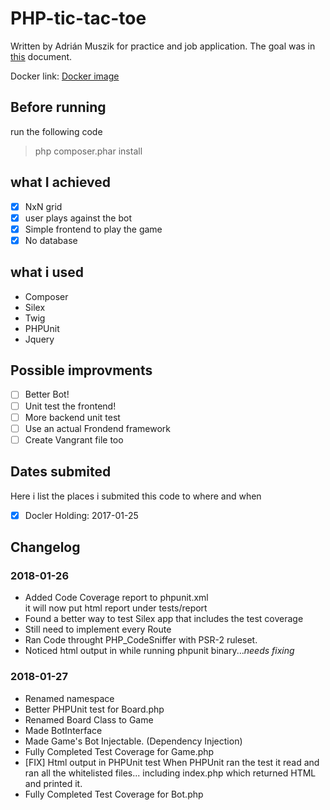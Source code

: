# PHP-tic-tac-toe

Written by Adrián Muszik for practice and job application. The goal was in [this](https://github.com/NaGeL182/PHP-tic-tac-toe/blob/master/practical_backend_task_tic_tac_toe.pdf) document.

Docker link: [Docker image](https://hub.docker.com/r/nagel182/phptictactoe/)

## Before running
run the following code
>php composer.phar install

## what I achieved
- [x] NxN grid
- [x] user plays against the bot
- [x] Simple frontend to play the game
- [x] No database

## what i used
* Composer
* Silex
* Twig
* PHPUnit
* Jquery

## Possible improvments
- [ ] Better Bot!
- [ ] Unit test the frontend!
- [ ] More backend unit test
- [ ] Use an actual Frondend framework
- [ ] Create Vangrant file too

## Dates submited
Here i list the places i submited this code to where and when
- [X] Docler Holding: 2017-01-25

## Changelog
### 2018-01-26
* Added Code Coverage report to phpunit.xml  
    it will now put html report under tests/report
* Found a better way to test Silex app that includes the test coverage
* Still need to implement every Route
* Ran Code throught PHP_CodeSniffer with PSR-2 ruleset.
* Noticed html output in while running phpunit binary...*needs fixing*

### 2018-01-27
* Renamed namespace
* Better PHPUnit test for Board.php
* Renamed Board Class to Game
* Made BotInterface
* Made Game's Bot Injectable. (Dependency Injection)
* Fully Completed Test Coverage for Game.php
* [FIX] Html output in PHPUnit test
    When PHPUnit ran the test it read and ran all the whitelisted files... including index.php which returned HTML and printed it.
* Fully Completed Test Coverage for Bot.php